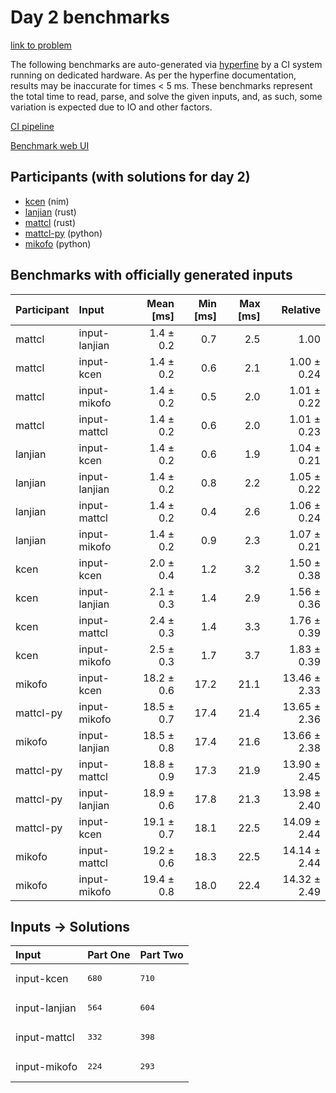 # Day 2 benchmarks

[link to problem](https://adventofcode.com/2024/day/2)

The following benchmarks are auto-generated via
[hyperfine](https://github.com/sharkdp/hyperfine) by a CI system running on
dedicated hardware. As per the hyperfine documentation, results may be
inaccurate for times < 5 ms. These benchmarks represent the total time to read,
parse, and solve the given inputs, and, as such, some variation is expected due
to IO and other factors.

[CI pipeline](http://ci.papercode.net:8080/teams/main/pipelines/aoc2024)

[Benchmark web UI](https://aoc.ancalagon.black)


## Participants (with solutions for day 2)

- [kcen](https://github.com/kcen/aoc2024) (nim)
- [lanjian](https://github.com/lanjian/aoc-2024) (rust)
- [mattcl](https://github.com/mattcl/aoc2024) (rust)
- [mattcl-py](https://github.com/mattcl/aoc2024-py) (python)
- [mikofo](https://github.com/mikofo/aoc2024) (python)


## Benchmarks with officially generated inputs

| Participant | Input | Mean [ms] | Min [ms] | Max [ms] | Relative |
|:---|:---|---:|---:|---:|---:|
| mattcl | input-lanjian | 1.4 ± 0.2 | 0.7 | 2.5 | 1.00 |
| mattcl | input-kcen | 1.4 ± 0.2 | 0.6 | 2.1 | 1.00 ± 0.24 |
| mattcl | input-mikofo | 1.4 ± 0.2 | 0.5 | 2.0 | 1.01 ± 0.22 |
| mattcl | input-mattcl | 1.4 ± 0.2 | 0.6 | 2.0 | 1.01 ± 0.23 |
| lanjian | input-kcen | 1.4 ± 0.2 | 0.6 | 1.9 | 1.04 ± 0.21 |
| lanjian | input-lanjian | 1.4 ± 0.2 | 0.8 | 2.2 | 1.05 ± 0.22 |
| lanjian | input-mattcl | 1.4 ± 0.2 | 0.4 | 2.6 | 1.06 ± 0.24 |
| lanjian | input-mikofo | 1.4 ± 0.2 | 0.9 | 2.3 | 1.07 ± 0.21 |
| kcen | input-kcen | 2.0 ± 0.4 | 1.2 | 3.2 | 1.50 ± 0.38 |
| kcen | input-lanjian | 2.1 ± 0.3 | 1.4 | 2.9 | 1.56 ± 0.36 |
| kcen | input-mattcl | 2.4 ± 0.3 | 1.4 | 3.3 | 1.76 ± 0.39 |
| kcen | input-mikofo | 2.5 ± 0.3 | 1.7 | 3.7 | 1.83 ± 0.39 |
| mikofo | input-kcen | 18.2 ± 0.6 | 17.2 | 21.1 | 13.46 ± 2.33 |
| mattcl-py | input-mikofo | 18.5 ± 0.7 | 17.4 | 21.4 | 13.65 ± 2.36 |
| mikofo | input-lanjian | 18.5 ± 0.8 | 17.4 | 21.6 | 13.66 ± 2.38 |
| mattcl-py | input-mattcl | 18.8 ± 0.9 | 17.3 | 21.9 | 13.90 ± 2.45 |
| mattcl-py | input-lanjian | 18.9 ± 0.6 | 17.8 | 21.3 | 13.98 ± 2.40 |
| mattcl-py | input-kcen | 19.1 ± 0.7 | 18.1 | 22.5 | 14.09 ± 2.44 |
| mikofo | input-mattcl | 19.2 ± 0.6 | 18.3 | 22.5 | 14.14 ± 2.44 |
| mikofo | input-mikofo | 19.4 ± 0.8 | 18.0 | 22.4 | 14.32 ± 2.49 |


## Inputs -> Solutions

| Input | Part One | Part Two |
|:---|:---|:---|
|input-kcen|<pre>680</pre>|<pre>710</pre>|
|input-lanjian|<pre>564</pre>|<pre>604</pre>|
|input-mattcl|<pre>332</pre>|<pre>398</pre>|
|input-mikofo|<pre>224</pre>|<pre>293</pre>|